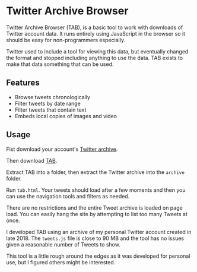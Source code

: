 # Twitter Archive Browser

Twitter Archive Browser (TAB), is a basic tool to work with downloads of
Twitter account data. It runs entirely using JavaScript in the browser
so it should be easy for non-programmers especially.

Twitter used to include a tool for viewing this data, but eventually changed
the format and stopped including anything to use the data. TAB exists to make
that data something that can be used.

## Features

- Browse tweets chronologically
- Filter tweets by date range
- Filter tweets that contain text
- Embeds local copies of images and video

## Usage

Fist download your account's [Twitter archive](https://twitter.com/settings/your_twitter_data).

Then download [TAB](https://github.com/DrDos0016/tab/archive/master.zip).

Extract TAB into a folder, then extract the Twitter archive into the `archive`
folder.

Run `tab.html`. Your tweets should load after a few moments and then you can
use the navigation tools and filters as needed.

There are no restrictions and the entire Tweet archive is loaded on page load.
You can easily hang the site by attempting to list too many Tweets at once.

I developed TAB using an archive of my personal Twitter account created in
late 2018. The `tweets.js` file is close to 90 MB and the tool has no issues
given a reasonable number of Tweets to show.

This tool is a little rough around the edges as it was developed for personal
use, but I figured others might be interested.